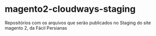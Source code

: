 # magento2-cloudways-staging
Repositórios com os arquivos que serão publicados no Staging do site magento 2, da Fácil Persianas
